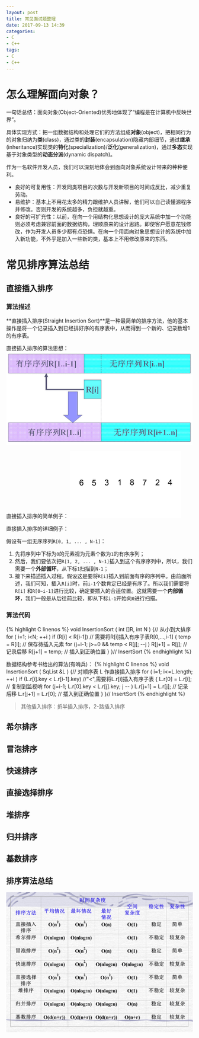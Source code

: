 ```yaml
---
layout: post
title: 常见面试题整理
date: 2017-09-13 14:39
categories:
- C
- C++
tags: 
- C
- C++
---
```


<script type="text/javascript" src="http://cdn.mathjax.org/mathjax/latest/MathJax.js?config=default"></script>

# 怎么理解面向对象？ #

一句话总结：面向对象(Object-Oriented)优秀地体现了“编程是在计算机中反映世界”。

具体实现方式：把一组数据结构和处理它们的方法组成**对象**(object)，把相同行为的对象归纳为**类**(class)，通过类的**封装**(encapsulation)隐藏内部细节，通过**继承**(inheritance)实现类的**特化**(specialization)/**泛化**(generalization)，通过**多态**实现基于对象类型的**动态分派**(dynamic dispatch)。

作为一名软件开发人员，我们可以深刻地体会到面向对象系统设计带来的种种便利。
- 良好的可复用性：开发同类项目的次数与开发新项目的时间成反比，减少重复劳动。
- 易维护：基本上不用花太多的精力跟维护人员讲解，他们可以自己读懂源程序并修改。否则开发的系统越多，负担就越重。
- 良好的可扩充性：以前，在向一个用结构化思想设计的庞大系统中加一个功能则必须考虑兼容前面的数据结构，理顺原来的设计思路。即使客户愿意花钱修改，作为开发人员多少都有点恐惧。在向一个用面向对象思想设计的系统中加入新功能，不外乎是加入一些新的类，基本上不用修改原来的东西。

# 常见排序算法总结 #

## 直接插入排序 ##
### 算法描述 ###
**直接插入排序(Straight Insertion Sort)**是一种最简单的排序方法，他的基本操作是将一个记录插入到已经排好序的有序表中，从而得到一个新的、记录数增1的有序表。

直接插入排序的算法思想：
![直接插入排序](https://raw.githubusercontent.com/wxmas/wxmas.github.io/master/_posts/2017-09-13/01StraightInsertionSort.jpg)

直接插入排序的简单例子：
![直接插入排序例子](https://raw.githubusercontent.com/wxmas/wxmas.github.io/master/_posts/2017-09-13/02Insertion-sort-example.gif)

直接插入排序的详细例子：

假设有一组无序序列`R[0, 1, ... , N-1]`：
1. 先将序列中下标为`0`的元素视为元素个数为`1`的有序序列；
2. 然后，我们要依次把`R[1, 2, ... , N-1]`插入到这个有序序列中，所以，我们需要一个**外部循环**，从下标`1`扫描到`N-1`；
3. 接下来描述插入过程。假设这是要将`R[i]`插入到前面有序的序列中。由前面所述，我们可知，插入`R[i]`时，前`i-1`个数肯定已经是有序了。所以我们需要将`R[i]` 和`R[0~i-1]`进行比较，确定要插入的合适位置。这就需要一个**内部循环**，我们一般是从后往前比较，即从下标`i-1`开始向`0`进行扫描。

### 算法代码 ###

{% highlight C linenos %}
void InsertionSort ( int []R, int N )
{// 从小到大排序
	for ( i=1; i<N; ++i ) 
		if (R[i] < R[i-1])            // 需要将R[i]插入有序子表R[0,...,i-1]
		{ 
			temp = R[i];              // 保存待插入元素
			for (j=i-1; j>=0 && temp < R[j]; --j )
				R[j+1] = R[j];        // 记录后移
			R[j+1] = temp;            // 插入到正确位置
		}
}// InsertSort
{% endhighlight %}

数据结构参考书给出的算法(有哨兵)：
{% highlight C linenos %}
void InsertionSort ( SqList &L )
{// 对顺序表 L 作直接插入排序
	for ( i=1; i<=L.length; ++i ) 
		if (L.r[i].key < L.r[i-1].key) //"<",需要将L.r[i]插入有序子表
		{ 
			L.r[0] = L.r[i];           // 复制到监视哨
			for (j=i-1; L.r[0].key < L.r[j].key; j -- )
				L.r[j+1] = L.r[j];     // 记录后移
			L.r[j+1] = L.r[0];         // 插入到正确位置
		}
}// InsertSort
{% endhighlight %}

> 其他插入排序：折半插入排序，2-路插入排序

## 希尔排序 ##


## 冒泡排序 ##
## 快速排序 ##
## 直接选择排序 ##
## 堆排序 ##
## 归并排序 ##
## 基数排序 ##
## 排序算法总结 ##

![内部排序算法总结](https://raw.githubusercontent.com/wxmas/wxmas.github.io/master/_posts/2017-09-13/sortingsummary.png "内部排序算法总结")